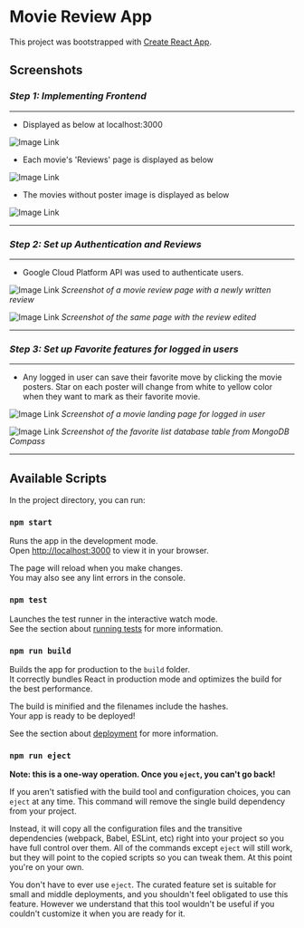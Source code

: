 # Movie Review App

This project was bootstrapped with [Create React App](https://github.com/facebook/create-react-app).

## Screenshots

### _Step 1: Implementing Frontend_
---
- Displayed as below at localhost:3000 

 ![Image Link](https://github.ccs.neu.edu/NEU-CS5610-SU22/Jiyoon_Clover_Jeong-HWimg/blob/main/localhost3000.png)

- Each movie's 'Reviews' page is displayed as below

![Image Link](https://github.ccs.neu.edu/NEU-CS5610-SU22/Jiyoon_Clover_Jeong-HWimg/blob/main/TheGreatTrain.png)


- The movies without poster image is displayed as below

![Image Link](https://github.ccs.neu.edu/NEU-CS5610-SU22/Jiyoon_Clover_Jeong-HWimg/blob/main/placeholder.png)

---


### _Step 2: Set up Authentication and Reviews_
---
- Google Cloud Platform API was used to authenticate users.

 ![Image Link](https://github.ccs.neu.edu/NEU-CS5610-SU22/Jiyoon_Clover_Jeong-HWimg/blob/main/NewReview.png)
 *Screenshot of a movie review page with a newly written review*

![Image Link](https://github.ccs.neu.edu/NEU-CS5610-SU22/Jiyoon_Clover_Jeong-HWimg/blob/main/EditedReview.png)
*Screenshot of the same page with the review edited*

---


### _Step 3: Set up Favorite features for logged in users_
---
- Any logged in user can save their favorite move by clicking the movie posters. Star on each poster will change from white to yellow color when they want to mark as their favorite movie.

 ![Image Link](https://github.ccs.neu.edu/NEU-CS5610-SU22/Jiyoon_Clover_Jeong-HWimg/blob/main/FavoriteStars.png)
 *Screenshot of a movie landing page for logged in user*

![Image Link](https://github.ccs.neu.edu/NEU-CS5610-SU22/Jiyoon_Clover_Jeong-HWimg/blob/main/FavoriteMongoDB.png)
*Screenshot of the favorite list database table from MongoDB Compass*

---



## Available Scripts

In the project directory, you can run:

### `npm start`

Runs the app in the development mode.\
Open [http://localhost:3000](http://localhost:3000) to view it in your browser.

The page will reload when you make changes.\
You may also see any lint errors in the console.

### `npm test`

Launches the test runner in the interactive watch mode.\
See the section about [running tests](https://facebook.github.io/create-react-app/docs/running-tests) for more information.

### `npm run build`

Builds the app for production to the `build` folder.\
It correctly bundles React in production mode and optimizes the build for the best performance.

The build is minified and the filenames include the hashes.\
Your app is ready to be deployed!

See the section about [deployment](https://facebook.github.io/create-react-app/docs/deployment) for more information.

### `npm run eject`

**Note: this is a one-way operation. Once you `eject`, you can't go back!**

If you aren't satisfied with the build tool and configuration choices, you can `eject` at any time. This command will remove the single build dependency from your project.

Instead, it will copy all the configuration files and the transitive dependencies (webpack, Babel, ESLint, etc) right into your project so you have full control over them. All of the commands except `eject` will still work, but they will point to the copied scripts so you can tweak them. At this point you're on your own.

You don't have to ever use `eject`. The curated feature set is suitable for small and middle deployments, and you shouldn't feel obligated to use this feature. However we understand that this tool wouldn't be useful if you couldn't customize it when you are ready for it.

